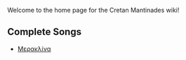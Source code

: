 Welcome to the home page for the Cretan Mantinades wiki!

## Complete Songs

- [Μερακλίνα](complete/Μερακλίνα)